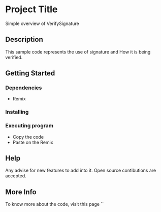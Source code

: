 # Project Title

Simple overview of VerifySignature

## Description

This sample code represents the use of signature and How it is being verified. 

## Getting Started

### Dependencies

* Remix


### Installing


### Executing program

* Copy the code
* Paste on the Remix

## Help

Any advise for new features to add into it. Open source contibutions are accepted. 


## More Info 

To know more about the code, visit this page ``